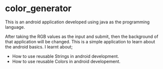 # color_generator
This is an android application developed using java as the programming language. 

After taking the RGB values as the input and submit, then the background of that application will be changed.
This is a simple application to learn about the android basics. 
I learnt about;
* How to use reusable Strings in android development.
* How to use reusable Colors in android developement. 
